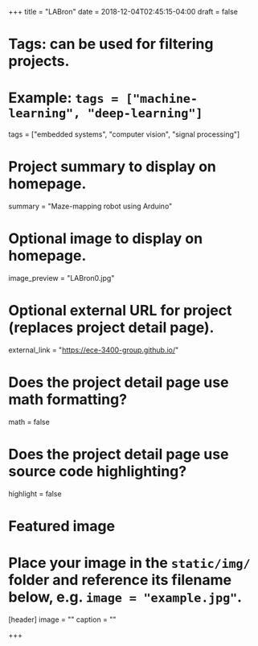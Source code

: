 +++
title = "LABron"
date = 2018-12-04T02:45:15-04:00
draft = false

# Tags: can be used for filtering projects.
# Example: `tags = ["machine-learning", "deep-learning"]`
tags = ["embedded systems", "computer vision", "signal processing"]

# Project summary to display on homepage.
summary = "Maze-mapping robot using Arduino"

# Optional image to display on homepage.
image_preview = "LABron0.jpg"

# Optional external URL for project (replaces project detail page).
external_link = "https://ece-3400-group.github.io/"

# Does the project detail page use math formatting?
math = false

# Does the project detail page use source code highlighting?
highlight = false

# Featured image
# Place your image in the `static/img/` folder and reference its filename below, e.g. `image = "example.jpg"`.
[header]
image = ""
caption = ""

+++
